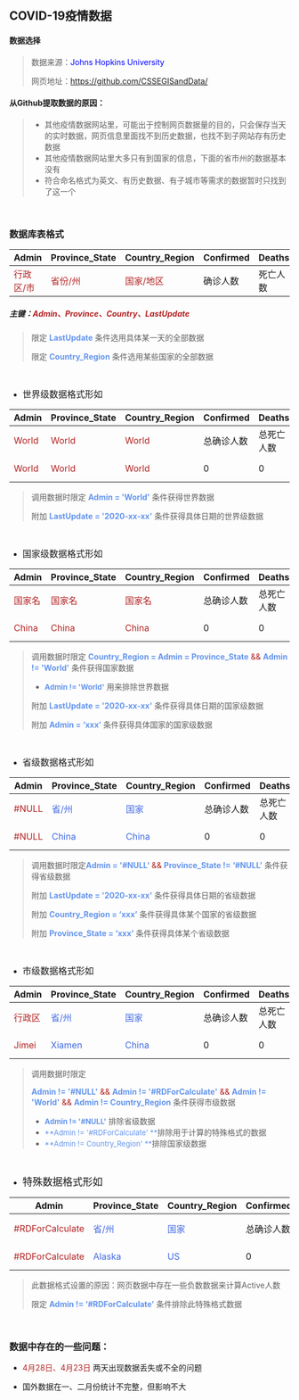 ## COVID-19疫情数据



#### 数据选择

> 数据来源：<font color = blue>Johns Hopkins University</font> 
>
> 网页地址：https://github.com/CSSEGISandData/

#### 从Github提取数据的原因：

> * 其他疫情数据网站里，可能出于控制网页数据量的目的，只会保存当天的实时数据，网页信息里面找不到历史数据，也找不到子网站存有历史数据
> * 其他疫情数据网站里大多只有到国家的信息，下面的省市州的数据基本没有
> * 符合命名格式为英文、有历史数据、有子城市等需求的数据暂时只找到了这一个


<br/>

### 数据库表格式

| Admin                                    | Province_State                         | Country_Region                           | Confirmed | Deaths   | Recovered | Active       | LastUpdate                                  |
| ---------------------------------------- | -------------------------------------- | ---------------------------------------- | --------- | -------- | --------- | ------------ | ------------------------------------------- |
| <font color = "B22222" >行政区/市</font> | <font color = "B22222" >省份/州</font> | <font color = "B22222" >国家/地区</font> | 确诊人数  | 死亡人数 | 治愈人数  | 当前患病人数 | <font color = "B22222" >数据更新日期</font> |

##### 主键：<font color = "B22222" >Admin、Province、Country、LastUpdate</font> 

> 限定 <font color = "6495ED" >**LastUpdate**</font> 条件选用具体某一天的全部数据
>
> 限定 <font color = "6495ED" >**Country_Region**</font> 条件选用某些国家的全部数据


<br/>


* <font  size =3 >世界级数据格式形如</font>

| Admin                                | Province_State                       | Country_Region                       | Confirmed  | Deaths     | Recovered  | Active       | LastUpdate                                  |
| ------------------------------------ | ------------------------------------ | ------------------------------------ | ---------- | ---------- | ---------- | ------------ | ------------------------------------------- |
| <font color = "B22222" >World</font> | <font color = "B22222" >World</font> | <font color = "B22222" >World</font> | 总确诊人数 | 总死亡人数 | 总治愈人数 | 当前患病人数 | <font color = "B22222" >数据更新日期</font> |
| <font color = "B22222" >World</font> | <font color = "B22222" >World</font> | <font color = "B22222" >World</font> | 0          | 0          | 0          | 0            | <font color = "B22222" >2020-05-31</font>   |

> 调用数据时限定<font color = "6495ED" > **Admin = 'World'** </font>条件获得世界数据
>
> 附加 <font color = "6495ED" >**LastUpdate =  '2020-xx-xx'**</font>  条件获得具体日期的世界级数据

<br/>

* <font  size =3 >国家级数据格式形如</font>

| Admin                                 | Province_State                        | Country_Region                        | Confirmed  | Deaths     | Recovered  | Active       | LastUpdate                                  |
| ------------------------------------- | ------------------------------------- | ------------------------------------- | ---------- | ---------- | ---------- | ------------ | ------------------------------------------- |
| <font color = "B22222" >国家名</font> | <font color = "B22222" >国家名</font> | <font color = "B22222" >国家名</font> | 总确诊人数 | 总死亡人数 | 总治愈人数 | 当前患病人数 | <font color = "B22222" >数据更新日期</font> |
| <font color = "B22222" >China</font>  | <font color = "B22222" >China</font>  | <font color = "B22222" >China</font>  | 0          | 0          | 0          | 0            | <font color = "B22222" >2020-05-31</font>   |

> 调用数据时限定 <font color = "6495ED" >**Country_Region = Admin = Province_State**</font>  <font color = "B22222" >&&</font>  <font color = "6495ED" >**Admin !=  'World'**</font> 条件获得国家数据
>
> *  <font color = "6495ED" size = 2.7 >**Admin !=  'World'**</font>  用来排除世界数据
>
> 附加 <font color = "6495ED" >**LastUpdate =  '2020-xx-xx'**</font>  条件获得具体日期的国家级数据
>
> 附加 <font color = "6495ED" > **Admin = ‘xxx’** </font>  条件获得具体国家的国家级数据

<br/>

* <font  size =3 >省级数据格式形如</font>

| Admin                                | Province_State                       | Country_Region                       | Confirmed  | Deaths     | Recovered  | Active       | LastUpdate                                  |
| ------------------------------------ | ------------------------------------ | ------------------------------------ | ---------- | ---------- | ---------- | ------------ | ------------------------------------------- |
| <font color = "B22222" >#NULL</font> | <font color = "4169E1" >省/州</font> | <font color = "4169E1" >国家</font>  | 总确诊人数 | 总死亡人数 | 总治愈人数 | 当前患病人数 | <font color = "4169E1" >数据更新日期</font> |
| <font color = "B22222" >#NULL</font> | <font color = "4169E1" >China</font> | <font color = "4169E1" >China</font> | 0          | 0          | 0          | 0            | <font color = "4169E1" >2020-05-31</font>   |

> 调用数据时限定<font color = "6495ED" >**Admin = '#NULL‘**</font>  <font color = "B22222" >&&</font>  <font color = "6495ED" >**Province_State  !=  ‘#NULL’**</font>  条件获得省级数据
>
> 附加 <font color = "6495ED" >**LastUpdate =  '2020-xx-xx'**</font>  条件获得具体日期的省级数据
>
> 附加 <font color = "6495ED" > **Country_Region = ‘xxx’** </font>  条件获得具体某个国家的省级数据
>
> 附加 <font color = "6495ED" > **Province_State =  ‘xxx’** </font>  条件获得具体某个省级数据

<br/>

* <font  size =3 >市级数据格式形如</font>

| Admin                                 | Province_State                        | Country_Region                       | Confirmed  | Deaths     | Recovered  | Active       | LastUpdate                                |
| ------------------------------------- | ------------------------------------- | ------------------------------------ | ---------- | ---------- | ---------- | ------------ | ----------------------------------------- |
| <font color = "B22222" >行政区</font> | <font color = "4169E1" >省/州</font>  | <font color = "4169E1" >国家</font>  | 总确诊人数 | 总死亡人数 | 总治愈人数 | 当前患病人数 | <font color = "4169E1" >更新日期</font>   |
| <font color = "B22222" >Jimei</font>  | <font color = "4169E1" >Xiamen</font> | <font color = "4169E1" >China</font> | 0          | 0          | 0          | 0            | <font color = "4169E1" >2020-05-31</font> |

> 调用数据时限定
>
> <font color = "6495ED" >**Admin != '#NULL'**</font> <font color = "B22222" >&&</font> <font color = "6495ED" >**Admin != '#RDForCalculate'**</font> <font color = "B22222" >&&</font> <font color = "6495ED" >**Admin !=  'World'**</font> <font color = "B22222" >&&</font> <font color = "6495ED" >**Admin != Country_Region**</font> 条件获得市级数据
>
> * <font color = "6495ED" size =2.5 >**Admin != '#NULL'**</font>  排除省级数据
> * <font color = "6495ED" size = 2.7>**Admin != '#RDForCalculate' **</font>排除用于计算的特殊格式的数据
> * <font color = "6495ED" size = 2.7>**Admin != Country_Region' **</font>排除国家级数据

<br/>

* <font  size =4>特殊数据格式形如</font>

| Admin                                          | Province_State                        | Country_Region                      | Confirmed  | Deaths     | Recovered  | Active       | LastUpdate                                |
| ---------------------------------------------- | ------------------------------------- | ----------------------------------- | ---------- | ---------- | ---------- | ------------ | ----------------------------------------- |
| <font color = "B22222" >#RDForCalculate</font> | <font color = "4169E1" >省/州</font>  | <font color = "4169E1" >国家</font> | 总确诊人数 | 总死亡人数 | 总治愈人数 | 当前患病人数 | <font color = "4169E1" >更新日期</font>   |
| <font color = "B22222" >#RDForCalculate</font> | <font color = "4169E1" >Alaska</font> | <font color = "4169E1" >US</font>   | 0          | 0          | 0          | 0            | <font color = "4169E1" >2020-05-31</font> |

> 此数据格式设置的原因：网页数据中存在一些负数数据来计算Active人数
>
> 限定 <font color = "6495ED" >**Admin !=  ‘#RDForCalculate’**</font> 条件排除此特殊格式数据

<br/>

### 数据中存在的一些问题： 

* <font color = "B22222" >4月28日、4月23日</font> 两天出现数据丢失或不全的问题

* 国外数据在一、二月份统计不完整，但影响不大

  